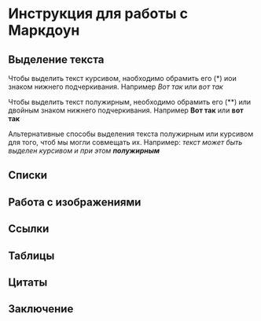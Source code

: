 # Инструкция для работы с Маркдоун

## Выделение текста

Чтобы выделить текст курсивом, наобходимо обрамить его (*) иои знаком нижнего подчеркивания. Например *Вот так* или _вот так_

Чтобы выделить текст полужирным, необходимо обрамить его (**) или двойным знаком нижнего подчеркивания. Например **Вот так** или __вот так__

Альтернативные способы выделения текста полужирным или курсивом для того, чтоб мы могли совмещать их. Например: _текст может быть выделен курсивом и при этом **полужирным**_

## Списки

## Работа с изображениями

## Ссылки

## Таблицы

## Цитаты

## Заключение